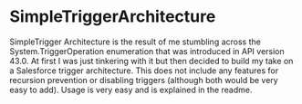 # SimpleTriggerArchitecture
SimpleTrigger Architecture is the result of me stumbling across the System.TriggerOperation enumeration that was introduced in API version 43.0. At first I was just tinkering with it but then decided to build my take on a Salesforce trigger architecture. This does not include any features for recursion prevention or disabling triggers (although both would be very easy to add). Usage is very easy and is explained in the readme. 
